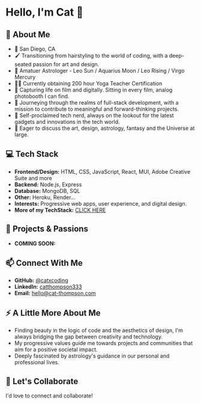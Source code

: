# Hello, I'm Cat 🌟

## 🌌 About Me
- 📍 San Diego, CA
- 🖌 Transitioning from hairstyling to the world of coding, with a deep-seated passion for art and design.
- 🌟 Amatuer Astrologer - Leo Sun / Aquarius Moon / Leo Rising / Virgo Mercury 
- 🧘‍♀️ Currently obtaining 200 hour Yoga Teacher Certification 
- 📸 Capturing life on film and digitally. Sitting in every film, analog photobooth I can find. 
- 🌱 Journeying through the realms of full-stack development, with a mission to contribute to meaningful and forward-thinking projects.
- 💾 Self-proclaimed tech nerd, always on the lookout for the latest gadgets and innovations in the tech world.
- 💬 Eager to discuss the art, design, astrology, fantasy and the Universe at large. 

## 💻 Tech Stack
- **Frontend/Design:** HTML, CSS, JavaScript, React, MUI, Adobe Creative Suite and more
- **Backend:** Node.js, Express
- **Database:** MongoDB, SQL
- **Other:** Heroku, Render...
- **Interests:** Progressive web apps, user experience, and digital design.
- **More of my TechStack:** [CLICK HERE](https://github.com/catxcoding/techstack)

## 🎨 Projects & Passions
- **COMING SOON:** 

## 📫 Connect With Me
- **GitHub:** [@catxcoding](https://github.com/catxcoding)
- **LinkedIn:** [catthompson333](https://www.linkedin.com/in/catthompson333/)
- **Email:** hello@cat-thompson.com

## ⚡ A Little More About Me
- Finding beauty in the logic of code and the aesthetics of design, I'm always bridging the gap between creativity and technology.
- My progressive values guide me towards projects and communities that aim for a positive societal impact.
- Deeply fascinated by astrology's guidance in our personal and professional lives. 

## 🌟 Let's Collaborate
I'd love to connect and collaborate!


<!---
catxcoding/catxcoding is a ✨ special ✨ repository because its `README.md` (this file) appears on your GitHub profile.
You can click the Preview link to take a look at your changes.
--->

